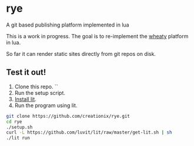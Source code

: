 # rye
A git based publishing platform implemented in lua

This is a work in progress.  The goal is to re-implement the [wheaty](https://github.com/creationix/wheaty) platform in lua.

So far it can render static sites directly from git repos on disk.

## Test it out!

 1. Clone this repo. ``
 2. Run the setup script.
 3. [Install lit](https://github.com/luvit/lit#installing-lit).
 4. Run the program using lit.

```sh
git clone https://github.com/creationix/rye.git
cd rye
./setup.sh
curl -L https://github.com/luvit/lit/raw/master/get-lit.sh | sh
./lit run
```
